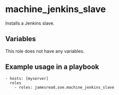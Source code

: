 # machine_jenkins_slave

Installs a Jenkins slave.
## Variables
This role does not have any variables.


## Example usage in a playbook

```
- hosts: [myserver]
  roles
    - roles: jamesread.soe.machine_jenkins_slave
```
